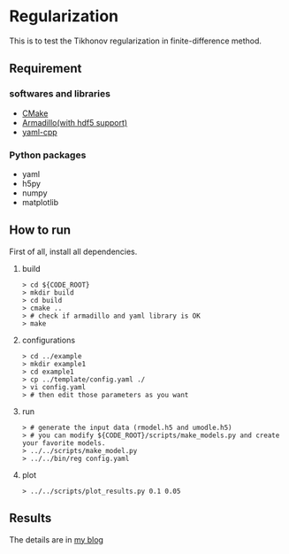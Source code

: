 # Regularization

This is to test the Tikhonov regularization in finite-difference method.

## Requirement

### softwares and libraries

- [CMake](http://cmake.org/)
- [Armadillo(with hdf5 support)](http://arma.sourceforge.net/)
- [yaml-cpp](https://github.com/jbeder/yaml-cpp)

### Python packages

- yaml
- h5py
- numpy
- matplotlib

## How to run

First of all, install all dependencies.

1. build

	```
	> cd ${CODE_ROOT}
	> mkdir build
	> cd build
	> cmake ..
	> # check if armadillo and yaml library is OK
	> make
	```
2. configurations

	```
	> cd ../example
	> mkdir example1
	> cd example1
	> cp ../template/config.yaml ./
	> vi config.yaml
	> # then edit those parameters as you want
	```
3. run

	```
	> # generate the input data (rmodel.h5 and umodle.h5)
	> # you can modify ${CODE_ROOT}/scripts/make_models.py and create your favorite models.
	> ../../scripts/make_model.py
	> ../../bin/reg config.yaml
	```
4. plot

	```
	> ../../scripts/plot_results.py 0.1 0.05
	```

## Results

The details are in [my blog](http://panlei.today/2016/11/22/regularization/)
